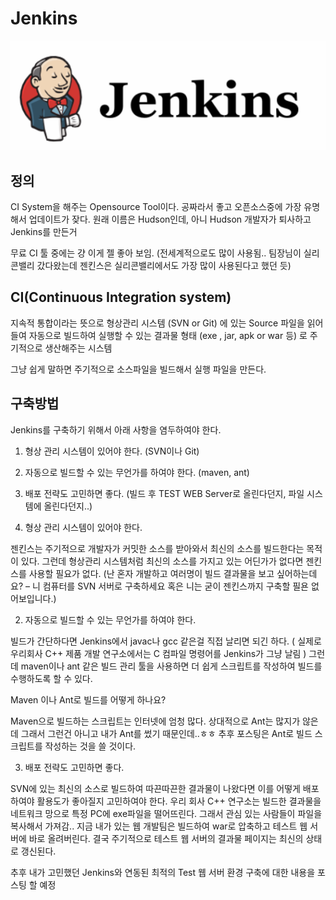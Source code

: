 # Jenkins


![](/resource/img/etc/jenkins.png)

## 정의

CI System을 해주는 Opensource Tool이다. 공짜라서 좋고 오픈소스중에 가장 유명해서 업데이트가 잦다. 원래 이름은 Hudson인데, 아니 Hudson 개발자가 퇴사하고 Jenkins를 만든거

무료 CI 툴 중에는 걍 이게 젤 좋아 보임. (전세계적으로도 많이 사용됨.. 팀장님이 실리콘밸리 갔다왔는데 젠킨스은 실리콘밸리에서도 가장 많이 사용된다고 했던 듯)

## CI(Continuous Integration system)

지속적 통합이라는 뜻으로 형상관리 시스템 (SVN or Git) 에 있는 Source 파일을 읽어들여 자동으로 빌드하여 실행할 수 있는 결과물 형태 (exe , jar, apk or war 등) 로 주기적으로 생산해주는 시스템

그냥 쉽게 말하면 주기적으로 소스파일을 빌드해서 실행 파일을 만든다.


## 구축방법 

Jenkins를 구축하기 위해서 아래 사항을 염두하여야 한다.

1. 형상 관리 시스템이 있어야 한다. (SVN이나 Git)
2. 자동으로 빌드할 수 있는 무언가를 하여야 한다. (maven, ant)
3. 배포 전략도 고민하면 좋다. (빌드 후 TEST WEB Server로 올린다던지, 파일 시스템에 올린다던지..)

1. 형상 관리 시스템이 있어야 한다.

젠킨스는 주기적으로 개발자가 커밋한 소스를 받아와서 최신의 소스를 빌드한다는 목적이 있다.
그런데 형상관리 시스템처럼 최신의 소스를 가지고 있는 어딘가가 없다면 젠킨스를 사용할 필요가 없다.
(난 혼자 개발하고 여러명이 빌드 결과물을 보고 싶어하는데요? – 니 컴퓨터를 SVN 서버로 구축하세요 혹은 니는 굳이 젠킨스까지 구축할 필욘 없어보입니다.)

2. 자동으로 빌드할 수 있는 무언가를 하여야 한다.

빌드가 간단하다면 Jenkins에서 javac나 gcc 같은걸 직접 날리면 되긴 하다. ( 실제로 우리회사 C++ 제품 개발 연구소에서는 C 컴파일 명령어를 Jenkins가 그냥 날림 )
그런데 maven이나 ant 같은 빌드 관리 툴을 사용하면 더 쉽게 스크립트를 작성하여 빌드를 수행하도록 할 수 있다.

Maven 이나 Ant로 빌드를 어떻게 하나요?

Maven으로 빌드하는 스크립트는 인터넷에 엄청 많다. 상대적으로 Ant는 많지가 않은데 그래서 그런건 아니고 내가 Ant를 썼기 때문인데..ㅎㅎ 추후 포스팅은 Ant로 빌드 스크립트를 작성하는 것을 쓸 것이다.

3. 배포 전략도 고민하면 좋다.

SVN에 있는 최신의 소스로 빌드하여 따끈따끈한 결과물이 나왔다면 이를 어떻게 배포하여야 활용도가 좋아질지 고민하여야 한다. 우리 회사 C++ 연구소는 빌드한 결과물을 네트워크 망으로 특정 PC에 exe파일을 떨어뜨린다. 그래서 관심 있는 사람들이 파일을 복사해서 가져감.. 지금 내가 있는 웹 개발팀은 빌드하여 war로 압축하고 테스트 웹 서버에 바로 올려버린다. 결국 주기적으로 테스트 웹 서버의 결과물 페이지는 최신의 상태로 갱신된다.

추후 내가 고민했던 Jenkins와 연동된 최적의 Test 웹 서버 환경 구축에 대한 내용을 포스팅 할 예정